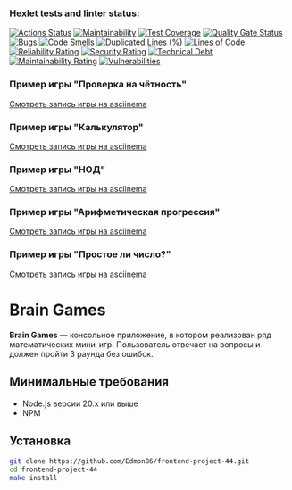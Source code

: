 ### Hexlet tests and linter status:
[![Actions Status](https://github.com/Edmon86/frontend-project-44/actions/workflows/hexlet-check.yml/badge.svg)](https://github.com/Edmon86/frontend-project-44/actions)
[![Maintainability](https://api.codeclimate.com/v1/badges/3586ef4e66996dc20e98/maintainability)](https://codeclimate.com/github/Edmon86/frontend-project-44/maintainability)
[![Test Coverage](https://api.codeclimate.com/v1/badges/3586ef4e66996dc20e98/test_coverage)](https://codeclimate.com/github/Edmon86/frontend-project-44/test_coverage)
[![Quality Gate Status](https://sonarcloud.io/api/project_badges/measure?project=Edmon86_frontend-project-44&metric=alert_status)](https://sonarcloud.io/summary/new_code?id=Edmon86_frontend-project-44)
[![Bugs](https://sonarcloud.io/api/project_badges/measure?project=Edmon86_frontend-project-44&metric=bugs)](https://sonarcloud.io/summary/new_code?id=Edmon86_frontend-project-44)
[![Code Smells](https://sonarcloud.io/api/project_badges/measure?project=Edmon86_frontend-project-44&metric=code_smells)](https://sonarcloud.io/summary/new_code?id=Edmon86_frontend-project-44)
[![Duplicated Lines (%)](https://sonarcloud.io/api/project_badges/measure?project=Edmon86_frontend-project-44&metric=duplicated_lines_density)](https://sonarcloud.io/summary/new_code?id=Edmon86_frontend-project-44)
[![Lines of Code](https://sonarcloud.io/api/project_badges/measure?project=Edmon86_frontend-project-44&metric=ncloc)](https://sonarcloud.io/summary/new_code?id=Edmon86_frontend-project-44)
[![Reliability Rating](https://sonarcloud.io/api/project_badges/measure?project=Edmon86_frontend-project-44&metric=reliability_rating)](https://sonarcloud.io/summary/new_code?id=Edmon86_frontend-project-44)
[![Security Rating](https://sonarcloud.io/api/project_badges/measure?project=Edmon86_frontend-project-44&metric=security_rating)](https://sonarcloud.io/summary/new_code?id=Edmon86_frontend-project-44)
[![Technical Debt](https://sonarcloud.io/api/project_badges/measure?project=Edmon86_frontend-project-44&metric=sqale_index)](https://sonarcloud.io/summary/new_code?id=Edmon86_frontend-project-44)
[![Maintainability Rating](https://sonarcloud.io/api/project_badges/measure?project=Edmon86_frontend-project-44&metric=sqale_rating)](https://sonarcloud.io/summary/new_code?id=Edmon86_frontend-project-44)
[![Vulnerabilities](https://sonarcloud.io/api/project_badges/measure?project=Edmon86_frontend-project-44&metric=vulnerabilities)](https://sonarcloud.io/summary/new_code?id=Edmon86_frontend-project-44)
### Пример игры "Проверка на чётность"
[Смотреть запись игры на asciinema](https://asciinema.org/a/YgC4mDM9jDuYPxgmnq4wE1E3z)
### Пример игры "Калькулятор" 
[Смотреть запись игры на asciinema](https://asciinema.org/a/4dUTaMA964ACeo2KwFWL61kMF)
### Пример игры "НОД"
[Смотреть запись игры на asciinema](https://asciinema.org/a/Tj8oRwXNyqulSLa7S6gMgmka4)
### Пример игры "Арифметическая прогрессия"
[Смотреть запись игры на asciinema](https://asciinema.org/a/vcH0493SNObTCVb0k2pet9NBq)
### Пример игры "Простое ли число?"
[Смотреть запись игры на asciinema](https://asciinema.org/a/uJNyaOwgMzu4rz7quntZJEBTO)

# Brain Games

**Brain Games** — консольное приложение, в котором реализован ряд математических мини-игр. Пользователь отвечает на вопросы и должен пройти 3 раунда без ошибок.

## Минимальные требования

- Node.js версии 20.x или выше
- NPM

## Установка

```bash
git clone https://github.com/Edmon86/frontend-project-44.git
cd frontend-project-44
make install


